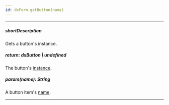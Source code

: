 ```yaml
---
id: dxForm.getButton(name)
---
```

---
##### shortDescription
Gets a button's instance.

##### return: dxButton | undefined
The button's [instance](/api-reference/10%20UI%20Widgets/dxButton/dxButton.md '/Documentation/ApiReference/UI_Widgets/dxButton/').

##### param(name): String
A button item's [name](/api-reference/10%20UI%20Widgets/dxForm/5%20Item%20Types/ButtonItem/name.md '/Documentation/ApiReference/UI_Widgets/dxForm/Item_Types/ButtonItem/#name').

---

